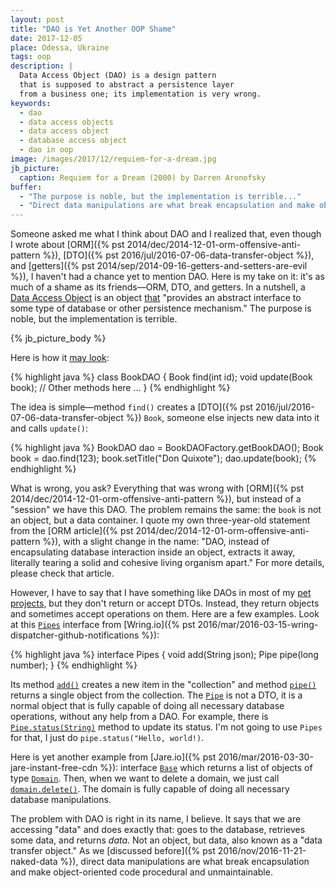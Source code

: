 ```yaml
---
layout: post
title: "DAO is Yet Another OOP Shame"
date: 2017-12-05
place: Odessa, Ukraine
tags: oop
description: |
  Data Access Object (DAO) is a design pattern
  that is supposed to abstract a persistence layer
  from a business one; its implementation is very wrong.
keywords:
  - dao
  - data access objects
  - data access object
  - database access object
  - dao in oop
image: /images/2017/12/requiem-for-a-dream.jpg
jb_picture:
  caption: Requiem for a Dream (2000) by Darren Aronofsky
buffer:
  - "The purpose is noble, but the implementation is terrible..."
  - "Direct data manipulations are what break encapsulation and make object-oriented code procedural and unmaintainable"
---
```


Someone asked me what I think about DAO and I realized that, even
though I wrote about
[ORM]({% pst 2014/dec/2014-12-01-orm-offensive-anti-pattern %}),
[DTO]({% pst 2016/jul/2016-07-06-data-transfer-object %}),
and
[getters]({% pst 2014/sep/2014-09-16-getters-and-setters-are-evil %}),
I haven't had a chance
yet to mention DAO. Here is my take on it: it's as much of a shame
as its friends&mdash;ORM, DTO, and getters. In a nutshell,
a [Data Access Object](http://www.oracle.com/technetwork/java/dataaccessobject-138824.html)
is an object [that](https://en.wikipedia.org/wiki/Data_access_object)
"provides an abstract interface to some type of database or other
persistence mechanism." The purpose is noble, but the implementation
is terrible.

<!--more-->

{% jb_picture_body %}

Here is how it [may look](https://stackoverflow.com/a/19154487/187141):

{% highlight java %}
class BookDAO {
  Book find(int id);
  void update(Book book);
  // Other methods here ...
}
{% endhighlight %}

The idea is simple&mdash;method `find()` creates
a [DTO]({% pst 2016/jul/2016-07-06-data-transfer-object %})
`Book`, someone else injects new data into it and calls `update()`:

{% highlight java %}
BookDAO dao = BookDAOFactory.getBookDAO();
Book book = dao.find(123);
book.setTitle("Don Quixote");
dao.update(book);
{% endhighlight %}

What is wrong, you ask? Everything that was wrong with
[ORM]({% pst 2014/dec/2014-12-01-orm-offensive-anti-pattern %}),
but instead of a "session" we have this DAO. The problem remains the
same: the `book` is not an object, but a data container. I quote
my own three-year-old statement from the [ORM article]({% pst 2014/dec/2014-12-01-orm-offensive-anti-pattern %}),
with a slight change in the name:
"DAO, instead of encapsulating database interaction inside an object,
extracts it away, literally tearing a solid and cohesive living organism apart."
For more details, please check that article.

However, I have to say that I have something like DAOs in most of my
[pet projects](/pets.html), but they
don't return or accept DTOs. Instead, they return objects and sometimes accept
operations on them. Here are a few examples. Look at this
[`Pipes`](https://github.com/yegor256/wring/blob/0.17.4/src/main/java/io/wring/model/Pipes.java)
interface from
[Wring.io]({% pst 2016/mar/2016-03-15-wring-dispatcher-github-notifications %}):

{% highlight java %}
interface Pipes {
  void add(String json);
  Pipe pipe(long number);
}
{% endhighlight %}

Its method [`add()`](https://github.com/yegor256/wring/blob/0.17.4/src/main/java/io/wring/model/Pipes.java#L55)
creates a new item in the "collection" and method
[`pipe()`](https://github.com/yegor256/wring/blob/0.17.4/src/main/java/io/wring/model/Pipes.java#L62)
returns a single object from the collection. The
[`Pipe`](https://github.com/yegor256/wring/blob/0.17.4/src/main/java/io/wring/model/Pipe.java)
is not a DTO, it is
a normal object that is fully capable of doing all necessary database
operations, without any help from a DAO. For example, there is
[`Pipe.status(String)`](https://github.com/yegor256/wring/blob/0.17.4/src/main/java/io/wring/model/Pipe.java#L63)
method to update its status. I'm not going to use `Pipes` for that, I just do
`pipe.status("Hello, world!)`.

Here is yet another example from
[Jare.io]({% pst 2016/mar/2016-03-30-jare-instant-free-cdn %}): interface
[`Base`](https://github.com/yegor256/jare/blob/0.11/src/main/java/io/jare/model/Base.java)
which returns a list of objects of type
[`Domain`](https://github.com/yegor256/jare/blob/0.11/src/main/java/io/jare/model/Domain.java).
Then, when we want to delete a domain, we just call
[`domain.delete()`](https://github.com/yegor256/jare/blob/0.11/src/main/java/io/jare/model/Domain.java#L54).
The domain is fully capable of doing all necessary database manipulations.

The problem with DAO is right in its name, I believe. It says that we are
accessing "data" and does exactly that: goes to the database, retrieves
some data, and returns _data_. Not an object, but data, also known as a
"data transfer object." As we [discussed before]({% pst 2016/nov/2016-11-21-naked-data %}),
direct data manipulations are what break encapsulation and make
object-oriented code procedural and unmaintainable.

